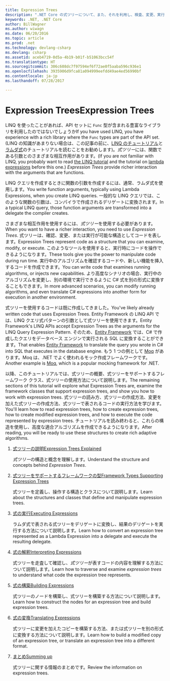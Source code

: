 ```yaml
---
title: Expression Trees
description: ".NET Core の式ツリーについて、また、それを利用し、検査、変更、実行が可能な構造体としてコードを表す方法について説明します。"
keywords: .NET, .NET Core
author: BillWagner
ms.author: wiwagn
ms.date: 06/20/2016
ms.topic: article
ms.prod: .net
ms.technology: devlang-csharp
ms.devlang: csharp
ms.assetid: aceb4719-0d5a-4b19-b01f-b51063bcc54f
ms.translationtype: HT
ms.sourcegitcommit: 306c608dc7f97594ef6f72ae0f5aaba596c936e1
ms.openlocfilehash: 3935906d9fca81a094999eefdd49ae4ed56990bf
ms.contentlocale: ja-jp
ms.lasthandoff: 07/28/2017

---
```


# <a name="expression-trees"></a><span data-ttu-id="c2e95-104">Expression Trees</span><span class="sxs-lookup"><span data-stu-id="c2e95-104">Expression Trees</span></span>

<span data-ttu-id="c2e95-105">LINQ を使ったことがあれば、API セットに `Func` 型が含まれる豊富なライブラリを利用したのではないでしょうか</span><span class="sxs-lookup"><span data-stu-id="c2e95-105">If you have used LINQ, you have experience with a rich library where the `Func` types are part of the API set.</span></span> <span data-ttu-id="c2e95-106">(LINQ の知識があまりない場合は、この記事の前に、[LINQ のチュートリアル](linq/index.md)と[ラムダ式](lambda-expressions.md)のチュートリアルを読むことをお勧めします)。*式ツリー*には、関数である引数とのさまざまな相互作用があります。</span><span class="sxs-lookup"><span data-stu-id="c2e95-106">(If you are not familiar with LINQ, you probably want to read [the LINQ tutorial](linq/index.md) and the tutorial on [lambda expressions](lambda-expressions.md) before this one.) *Expression Trees* provide richer interaction with the arguments that are functions.</span></span>

<span data-ttu-id="c2e95-107">LINQ クエリを作成するときに関数の引数を作成するには、通常、ラムダ式を使用します。</span><span class="sxs-lookup"><span data-stu-id="c2e95-107">You write function arguments, typically using Lambda Expressions, when you create LINQ queries.</span></span> <span data-ttu-id="c2e95-108">一般的な LINQ クエリでは、このような関数の引数は、コンパイラで作成されるデリゲートに変換されます。</span><span class="sxs-lookup"><span data-stu-id="c2e95-108">In a typical LINQ query, those function arguments are transformed into a delegate the compiler creates.</span></span> 

<span data-ttu-id="c2e95-109">さまざまな相互作用を使用するには、*式ツリー*を使用する必要があります。</span><span class="sxs-lookup"><span data-stu-id="c2e95-109">When you want to have a richer interaction, you need to use *Expression Trees*.</span></span>
<span data-ttu-id="c2e95-110">式ツリーは、確認、変更、または実行が可能な構造としてコードを表します。</span><span class="sxs-lookup"><span data-stu-id="c2e95-110">Expression Trees represent code as a structure that you can examine, modify, or execute.</span></span> <span data-ttu-id="c2e95-111">このようなツールを使用すると、実行時にコードを操作できるようになります。</span><span class="sxs-lookup"><span data-stu-id="c2e95-111">These tools give you the power to manipulate code during run time.</span></span> <span data-ttu-id="c2e95-112">実行中のアルゴリズムを確認するコードや、新しい機能を挿入するコードを作成できます。</span><span class="sxs-lookup"><span data-stu-id="c2e95-112">You can write code that examines running algorithms, or injects new capabilities.</span></span> <span data-ttu-id="c2e95-113">より高度なシナリオの場合、実行中のアルゴリズムを変更し、別の環境で実行できるように C# 式を別の形式に変換することもできます。</span><span class="sxs-lookup"><span data-stu-id="c2e95-113">In more advanced scenarios, you can modify running algorithms, and even translate C# expressions into another form for execution in another environment.</span></span>

<span data-ttu-id="c2e95-114">式ツリーを使用するコードは既に作成してきました。</span><span class="sxs-lookup"><span data-stu-id="c2e95-114">You've likely already written code that uses Expression Trees.</span></span> <span data-ttu-id="c2e95-115">Entity Framework の LINQ API では、LINQ クエリ式パターンの引数として式ツリーを使用できます。</span><span class="sxs-lookup"><span data-stu-id="c2e95-115">Entity Framework's LINQ APIs accept Expression Trees as the arguments for the LINQ Query Expression Pattern.</span></span>
<span data-ttu-id="c2e95-116">そのため、[Entity Framework](http://docs.efproject.net/en/latest/) では、C# で作成したクエリをデータベース エンジンで実行される SQL に変換することができます。</span><span class="sxs-lookup"><span data-stu-id="c2e95-116">That enables [Entity Framework](http://docs.efproject.net/en/latest/) to translate the query you wrote in C# into SQL that executes in the database engine.</span></span> <span data-ttu-id="c2e95-117">もう 1 つの例として [Moq](https://github.com/Moq/moq) があります。Moq は、.NET でよく使われるモック作成フレームワークです。</span><span class="sxs-lookup"><span data-stu-id="c2e95-117">Another example is [Moq](https://github.com/Moq/moq), which is a popular mocking framework for .NET.</span></span>

<span data-ttu-id="c2e95-118">以降、このチュートリアルでは、式ツリーの概要、式ツリーをサポートするフレームワーク クラス、式ツリーの使用方法について説明します。</span><span class="sxs-lookup"><span data-stu-id="c2e95-118">The remaining sections of this tutorial will explore what Expression Trees are, examine the framework classes that support expression trees, and show you how to work with expression trees.</span></span> <span data-ttu-id="c2e95-119">式ツリーの読み方、式ツリーの作成方法、変更を加えた式ツリーの作成方法、式ツリーで表されるコードの実行方法を学びます。</span><span class="sxs-lookup"><span data-stu-id="c2e95-119">You'll learn how to read expression trees, how to create expression trees, how to create modified expression trees, and how to execute the code represented by expression trees.</span></span> <span data-ttu-id="c2e95-120">チュートリアルを読み終わると、これらの構造を使用し、高度な適合アルゴリズムを作成できるようになります。</span><span class="sxs-lookup"><span data-stu-id="c2e95-120">After reading, you will be ready to use these structures to create rich adaptive algorithms.</span></span>

1. [<span data-ttu-id="c2e95-121">式ツリーの説明</span><span class="sxs-lookup"><span data-stu-id="c2e95-121">Expression Trees Explained</span></span>](expression-trees-explained.md)

    <span data-ttu-id="c2e95-122">*式ツリー*の構造と概念を理解します。</span><span class="sxs-lookup"><span data-stu-id="c2e95-122">Understand the structure and concepts behind *Expression Trees*.</span></span>
    
2. [<span data-ttu-id="c2e95-123">式ツリーをサポートするフレームワークの型</span><span class="sxs-lookup"><span data-stu-id="c2e95-123">Framework Types Supporting Expression Trees</span></span>](expression-classes.md)
    
    <span data-ttu-id="c2e95-124">式ツリーを定義し、操作する構造とクラスについて説明します。</span><span class="sxs-lookup"><span data-stu-id="c2e95-124">Learn about the structures and classes that define and manipulate expression trees.</span></span>
    
3. [<span data-ttu-id="c2e95-125">式の実行</span><span class="sxs-lookup"><span data-stu-id="c2e95-125">Executing Expressions</span></span>](expression-trees-execution.md)

    <span data-ttu-id="c2e95-126">ラムダ式で表される式ツリーをデリゲートに変換し、結果のデリゲートを実行する方法について説明します。</span><span class="sxs-lookup"><span data-stu-id="c2e95-126">Learn how to convert an expression tree represented as a Lambda Expression into a delegate and execute the resulting delegate.</span></span>

4. [<span data-ttu-id="c2e95-127">式の解釈</span><span class="sxs-lookup"><span data-stu-id="c2e95-127">Interpreting Expressions</span></span>](expression-trees-interpreting.md)

    <span data-ttu-id="c2e95-128">式ツリーを走査して確認し、*式ツリー*が表すコードの内容を理解する方法について説明します。</span><span class="sxs-lookup"><span data-stu-id="c2e95-128">Learn how to traverse and examine *expression trees* to understand what code the expression tree represents.</span></span>

5. [<span data-ttu-id="c2e95-129">式の構築</span><span class="sxs-lookup"><span data-stu-id="c2e95-129">Building Expressions</span></span>](expression-trees-building.md)

    <span data-ttu-id="c2e95-130">式ツリーのノードを構築し、式ツリーを構築する方法について説明します。</span><span class="sxs-lookup"><span data-stu-id="c2e95-130">Learn how to construct the nodes for an expression tree and build expression trees.</span></span>

6. [<span data-ttu-id="c2e95-131">式の変換</span><span class="sxs-lookup"><span data-stu-id="c2e95-131">Translating Expressions</span></span>](expression-trees-translating.md)

    <span data-ttu-id="c2e95-132">式ツリーに変更を加えたコピーを構築する方法、または式ツリーを別の形式に変換する方法について説明します。</span><span class="sxs-lookup"><span data-stu-id="c2e95-132">Learn how to build a modified copy of an expression tree, or translate an expression tree into a different format.</span></span>

7. [<span data-ttu-id="c2e95-133">まとめ</span><span class="sxs-lookup"><span data-stu-id="c2e95-133">Summing up</span></span>](expression-trees-summary.md)

    <span data-ttu-id="c2e95-134">式ツリーに関する情報のまとめです。</span><span class="sxs-lookup"><span data-stu-id="c2e95-134">Review the information on expression trees.</span></span>
    

